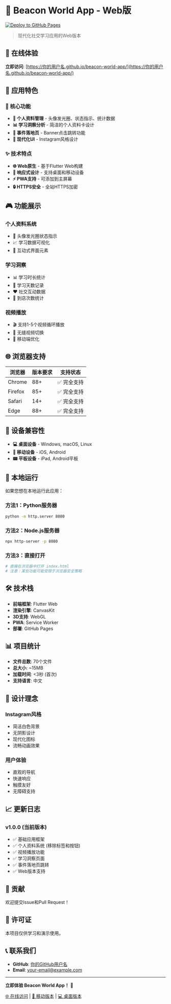 # 🌟 Beacon World App - Web版

[![Deploy to GitHub Pages](https://github.com/你的用户名/beacon-world-app/actions/workflows/deploy.yml/badge.svg)](https://github.com/你的用户名/beacon-world-app/actions/workflows/deploy.yml)

> 现代化社交学习应用的Web版本

## 🚀 在线体验

**立即访问**: [https://你的用户名.github.io/beacon-world-app/](https://你的用户名.github.io/beacon-world-app/)

## 📱 应用特色

### 🎯 核心功能
- **📱 个人资料管理** - 头像发光圈、状态指示、统计数据
- **📊 学习洞察分析** - 简洁的个人资料卡设计
- **🎯 事件落地页** - Banner点击跳转功能
- **🎨 现代化UI** - Instagram风格设计

### ✨ 技术特点
- **🌐 Web原生** - 基于Flutter Web构建
- **📱 响应式设计** - 支持桌面和移动设备
- **⚡ PWA支持** - 可添加到主屏幕
- **🔒 HTTPS安全** - 全站HTTPS加密

## 🎮 功能展示

### 个人资料系统
- 💫 头像发光圈状态指示
- 📈 学习数据可视化
- 🎪 互动式界面元素

### 学习洞察
- 📊 学习时长统计
- 📅 学习天数记录
- ❤️ 社交互动数据
- 🏪 到店次数统计

### 视频播放
- 🎬 支持1-5个视频循环播放
- 🔄 无缝视频切换
- 📱 移动端优化

## 🌐 浏览器支持

| 浏览器 | 版本要求 | 支持状态 |
|--------|----------|----------|
| Chrome | 88+ | ✅ 完全支持 |
| Firefox | 85+ | ✅ 完全支持 |
| Safari | 14+ | ✅ 完全支持 |
| Edge | 88+ | ✅ 完全支持 |

## 📱 设备兼容性

- **💻 桌面设备** - Windows, macOS, Linux
- **📱 移动设备** - iOS, Android
- **📟 平板设备** - iPad, Android平板

## 🔧 本地运行

如果您想在本地运行此应用：

### 方法1：Python服务器
```bash
python -m http.server 8080
```

### 方法2：Node.js服务器
```bash
npx http-server -p 8080
```

### 方法3：直接打开
```bash
# 直接在浏览器中打开 index.html
# 注意：某些功能可能受限于浏览器安全策略
```

## 🛠️ 技术栈

- **前端框架**: Flutter Web
- **渲染引擎**: CanvasKit
- **3D支持**: WebGL
- **PWA**: Service Worker
- **部署**: GitHub Pages

## 📊 项目统计

- **文件总数**: 70个文件
- **总大小**: ~15MB
- **加载时间**: <3秒 (首次)
- **支持语言**: 中文

## 🎨 设计理念

### Instagram风格
- 简洁白色背景
- 无阴影设计
- 现代化图标
- 流畅动画效果

### 用户体验
- 直观的导航
- 快速响应
- 触摸友好
- 无障碍支持

## 📈 更新日志

### v1.0.0 (当前版本)
- ✅ 基础应用框架
- ✅ 个人资料系统 (移除标签和按钮)
- ✅ 视频播放功能
- ✅ 学习洞察页面
- ✅ 事件落地页跳转
- ✅ Web版本支持

## 🤝 贡献

欢迎提交Issue和Pull Request！

## 📄 许可证

本项目仅供学习和演示使用。

## 📞 联系我们

- **GitHub**: [你的GitHub用户名](https://github.com/你的用户名)
- **Email**: your-email@example.com

---

**立即体验 Beacon World App！** 🎉

[🌐 在线访问](https://你的用户名.github.io/beacon-world-app/) | [📱 移动版本](https://你的用户名.github.io/beacon-world-app/) | [💻 桌面版本](https://你的用户名.github.io/beacon-world-app/)
